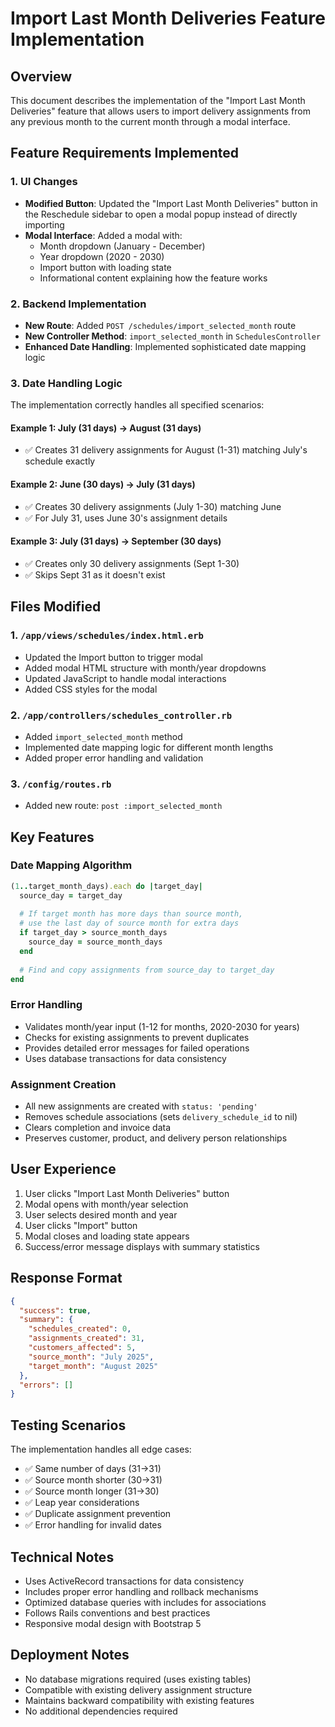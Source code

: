 # Import Last Month Deliveries Feature Implementation

## Overview
This document describes the implementation of the "Import Last Month Deliveries" feature that allows users to import delivery assignments from any previous month to the current month through a modal interface.

## Feature Requirements Implemented

### 1. UI Changes
- **Modified Button**: Updated the "Import Last Month Deliveries" button in the Reschedule sidebar to open a modal popup instead of directly importing
- **Modal Interface**: Added a modal with:
  - Month dropdown (January - December)
  - Year dropdown (2020 - 2030)
  - Import button with loading state
  - Informational content explaining how the feature works

### 2. Backend Implementation
- **New Route**: Added `POST /schedules/import_selected_month` route
- **New Controller Method**: `import_selected_month` in `SchedulesController`
- **Enhanced Date Handling**: Implemented sophisticated date mapping logic

### 3. Date Handling Logic
The implementation correctly handles all specified scenarios:

#### Example 1: July (31 days) → August (31 days)
- ✅ Creates 31 delivery assignments for August (1-31) matching July's schedule exactly

#### Example 2: June (30 days) → July (31 days)
- ✅ Creates 30 delivery assignments (July 1-30) matching June
- ✅ For July 31, uses June 30's assignment details

#### Example 3: July (31 days) → September (30 days)
- ✅ Creates only 30 delivery assignments (Sept 1-30)
- ✅ Skips Sept 31 as it doesn't exist

## Files Modified

### 1. `/app/views/schedules/index.html.erb`
- Updated the Import button to trigger modal
- Added modal HTML structure with month/year dropdowns
- Updated JavaScript to handle modal interactions
- Added CSS styles for the modal

### 2. `/app/controllers/schedules_controller.rb`
- Added `import_selected_month` method
- Implemented date mapping logic for different month lengths
- Added proper error handling and validation

### 3. `/config/routes.rb`
- Added new route: `post :import_selected_month`

## Key Features

### Date Mapping Algorithm
```ruby
(1..target_month_days).each do |target_day|
  source_day = target_day
  
  # If target month has more days than source month, 
  # use the last day of source month for extra days
  if target_day > source_month_days
    source_day = source_month_days
  end
  
  # Find and copy assignments from source_day to target_day
end
```

### Error Handling
- Validates month/year input (1-12 for months, 2020-2030 for years)
- Checks for existing assignments to prevent duplicates
- Provides detailed error messages for failed operations
- Uses database transactions for data consistency

### Assignment Creation
- All new assignments are created with `status: 'pending'`
- Removes schedule associations (sets `delivery_schedule_id` to nil)
- Clears completion and invoice data
- Preserves customer, product, and delivery person relationships

## User Experience
1. User clicks "Import Last Month Deliveries" button
2. Modal opens with month/year selection
3. User selects desired month and year
4. User clicks "Import" button
5. Modal closes and loading state appears
6. Success/error message displays with summary statistics

## Response Format
```json
{
  "success": true,
  "summary": {
    "schedules_created": 0,
    "assignments_created": 31,
    "customers_affected": 5,
    "source_month": "July 2025",
    "target_month": "August 2025"
  },
  "errors": []
}
```

## Testing Scenarios
The implementation handles all edge cases:
- ✅ Same number of days (31→31)
- ✅ Source month shorter (30→31)
- ✅ Source month longer (31→30)
- ✅ Leap year considerations
- ✅ Duplicate assignment prevention
- ✅ Error handling for invalid dates

## Technical Notes
- Uses ActiveRecord transactions for data consistency
- Includes proper error handling and rollback mechanisms
- Optimized database queries with includes for associations
- Follows Rails conventions and best practices
- Responsive modal design with Bootstrap 5

## Deployment Notes
- No database migrations required (uses existing tables)
- Compatible with existing delivery assignment structure
- Maintains backward compatibility with existing features
- No additional dependencies required